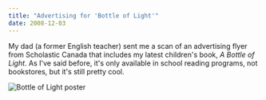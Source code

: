 ```yaml
---
title: "Advertising for 'Bottle of Light'"
date: 2008-12-03
---
```

My dad (a former English teacher) sent me a scan of an advertising flyer from Scholastic Canada that includes my latest children's book, <em>A Bottle of Light</em>. As I've said before, it's only available in school reading programs, not bookstores, but it's still pretty cool.

<img src="@root/files/2008/12/scholastic.jpg" alt="Bottle of Light poster" class="centered">
